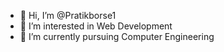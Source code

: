 - 👋 Hi, I’m @Pratikborse1
- 👀 I’m interested in Web Development
- 🌱 I’m currently pursuing Computer Engineering

<!---
Pratikborse1/Pratikborse1 is a ✨ special ✨ repository because its `README.md` (this file) appears on your GitHub profile.
You can click the Preview link to take a look at your changes.
--->
